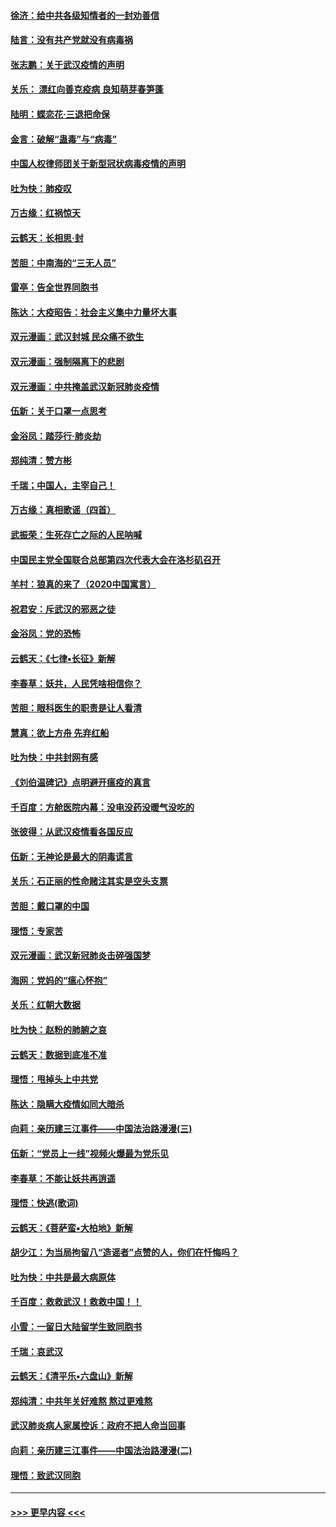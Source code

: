 #### [徐济：给中共各级知情者的一封劝善信](../pages/nsc993/n11868561.md?t=02151231) 
#### [陆言：没有共产党就没有病毒祸](../pages/nsc993/n11868232.md?t=02151231) 
#### [张志鹏：关于武汉疫情的声明](../pages/nsc993/n11867182.md?t=02151231) 
#### [关乐： 漂红向善克疫病 良知萌芽春笋蓬](../pages/nsc993/n11865710.md?t=02151231) 
#### [陆明：蝶恋花‧三退把命保](../pages/nsc993/n11865673.md?t=02151231) 
#### [金言：破解“蛊毒”与“病毒”](../pages/nsc993/n11864103.md?t=02151231) 
#### [中国人权律师团关于新型冠状病毒疫情的声明](../pages/nsc993/n11864249.md?t=02151231) 
#### [吐为快：肺疫叹](../pages/nsc993/n11864027.md?t=02151231) 
#### [万古缘：红祸惊天](../pages/nsc993/n11864079.md?t=02151231) 
#### [云鹤天：长相思‧封](../pages/nsc993/n11864006.md?t=02151231) 
#### [苦胆：中南海的“三无人员”](../pages/nsc993/n11862997.md?t=02151231) 
#### [雷亭：告全世界同胞书](../pages/nsc993/n11862572.md?t=02151231) 
#### [陈达：大疫昭告：社会主义集中力量坏大事](../pages/nsc993/n11859419.md?t=02151231) 
#### [双元漫画：武汉封城 民众痛不欲生](../pages/nsc993/n11859287.md?t=02151231) 
#### [双元漫画：强制隔离下的悲剧](../pages/nsc993/n11859244.md?t=02151231) 
#### [双元漫画：中共掩盖武汉新冠肺炎疫情](../pages/nsc993/n11858249.md?t=02151231) 
#### [伍新：关于口罩一点思考](../pages/nsc993/n11859195.md?t=02151231) 
#### [金浴凤：踏莎行‧肺炎劫](../pages/nsc993/n11858227.md?t=02151231) 
#### [郑纯清：赞方彬](../pages/nsc993/n11856803.md?t=02151231) 
#### [千瑞；中国人，主宰自己！](../pages/nsc993/n11856793.md?t=02151231) 
#### [万古缘：真相歌谣（四首）](../pages/nsc993/n11856263.md?t=02151231) 
#### [武振荣：生死存亡之际的人民呐喊](../pages/nsc993/n11856256.md?t=02151231) 
#### [中国民主党全国联合总部第四次代表大会在洛杉矶召开](../pages/nsc993/n11856344.md?t=02151231) 
#### [羊村：狼真的来了（2020中国寓言）](../pages/nsc993/n11856229.md?t=02151231) 
#### [祝君安：斥武汉的邪恶之徒](../pages/nsc993/n11855861.md?t=02151231) 
#### [金浴凤：党的恐怖](../pages/nsc993/n11855849.md?t=02151231) 
#### [云鹤天：《七律▪长征》新解](../pages/nsc993/n11855479.md?t=02151231) 
#### [李春草：妖共，人民凭啥相信你？](../pages/nsc993/n11855196.md?t=02151231) 
#### [苦胆：眼科医生的职责是让人看清](../pages/nsc993/n11853840.md?t=02151231) 
#### [慧真：欲上方舟 先弃红船](../pages/nsc993/n11853483.md?t=02151231) 
#### [吐为快：中共封网有感](../pages/nsc993/n11852575.md?t=02151231) 
#### [《刘伯温碑记》点明避开瘟疫的真言](../pages/nsc993/n11852128.md?t=02151231) 
#### [千百度：方舱医院内幕：没电没药没暖气没吃的](../pages/nsc993/n11850211.md?t=02151231) 
#### [张彼得：从武汉疫情看各国反应](../pages/nsc993/n11850102.md?t=02151231) 
#### [伍新：无神论是最大的阴毒谎言](../pages/nsc993/n11846129.md?t=02151231) 
#### [关乐：石正丽的性命赌注其实是空头支票](../pages/nsc993/n11846109.md?t=02151231) 
#### [苦胆：戴口罩的中国](../pages/nsc993/n11845576.md?t=02151231) 
#### [理悟：专家苦](../pages/nsc993/n11845564.md?t=02151231) 
#### [双元漫画：武汉新冠肺炎击碎强国梦](../pages/nsc993/n11843320.md?t=02151231) 
#### [海网：党妈的“瘟心怀抱”](../pages/nsc993/n11840740.md?t=02151231) 
#### [关乐：红朝大数据](../pages/nsc993/n11840675.md?t=02151231) 
#### [吐为快：赵粉的肺腑之哀](../pages/nsc993/n11840618.md?t=02151231) 
#### [云鹤天：数据到底准不准](../pages/nsc993/n11840325.md?t=02151231) 
#### [理悟：甩掉头上中共党](../pages/nsc993/n11838826.md?t=02151231) 
#### [陈达：隐瞒大疫情如同大暗杀](../pages/nsc993/n11838771.md?t=02151231) 
#### [向莉：亲历建三江事件——中国法治路漫漫(三)](../pages/nsc993/n11831825.md?t=02151231) 
#### [伍新：“党员上一线”视频火爆最为党乐见](../pages/nsc993/n11838200.md?t=02151231) 
#### [李春草：不能让妖共再逍遥](../pages/nsc993/n11838102.md?t=02151231) 
#### [理悟：快逃(歌词)](../pages/nsc993/n11838083.md?t=02151231) 
#### [云鹤天：《菩萨蛮▪大柏地》新解](../pages/nsc993/n11838059.md?t=02151231) 
#### [胡少江：为当局拘留八“造谣者”点赞的人，你们在忏悔吗？](../pages/nsc993/n11836801.md?t=02151231) 
#### [吐为快：中共是最大病原体](../pages/nsc993/n11836748.md?t=02151231) 
#### [千百度：救救武汉！救救中国！！](../pages/nsc993/n11836145.md?t=02151231) 
#### [小雪：一留日大陆留学生致同胞书](../pages/nsc993/n11834624.md?t=02151231) 
#### [千瑞：哀武汉](../pages/nsc993/n11833647.md?t=02151231) 
#### [云鹤天：《清平乐▪六盘山》新解](../pages/nsc993/n11833611.md?t=02151231) 
#### [郑纯清：中共年关好难熬 熬过更难熬](../pages/nsc993/n11833489.md?t=02151231) 
#### [武汉肺炎病人家属控诉：政府不把人命当回事](../pages/nsc993/n11833205.md?t=02151231) 
#### [向莉：亲历建三江事件——中国法治路漫漫(二)](../pages/nsc993/n11829102.md?t=02151231) 
#### [理悟：致武汉同胞](../pages/nsc993/n11831522.md?t=02151231) 

----
#### [ >>> 更早内容 <<< ](../indexes/nsc993-earlier.md)
